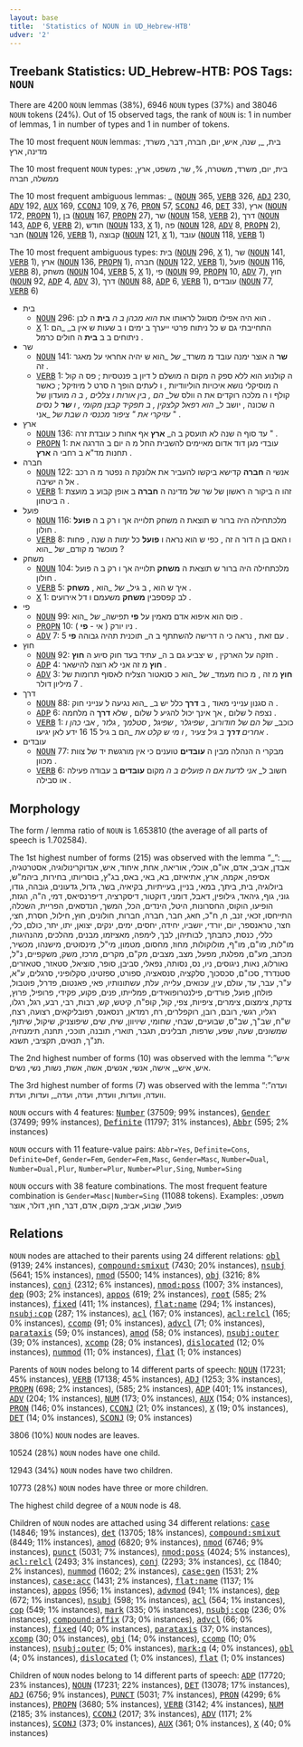 ```yaml
---
layout: base
title:  'Statistics of NOUN in UD_Hebrew-HTB'
udver: '2'
---
```


## Treebank Statistics: UD_Hebrew-HTB: POS Tags: `NOUN`

There are 4200 `NOUN` lemmas (38%), 6946 `NOUN` types (37%) and 38046 `NOUN` tokens (24%).
Out of 15 observed tags, the rank of `NOUN` is: 1 in number of lemmas, 1 in number of types and 1 in number of tokens.

The 10 most frequent `NOUN` lemmas: בית, _, שנה, איש, יום, חברה, דבר, משרד, מדינה, ארץ

The 10 most frequent `NOUN` types:  בית, יום, משרד, משטרה, %, שר, משפט, ארץ, ממשלה, חברה

The 10 most frequent ambiguous lemmas: _ (<tt><a href="he_htb-pos-NOUN.html">NOUN</a></tt> 365, <tt><a href="he_htb-pos-VERB.html">VERB</a></tt> 326, <tt><a href="he_htb-pos-ADJ.html">ADJ</a></tt> 230, <tt><a href="he_htb-pos-ADV.html">ADV</a></tt> 192, <tt><a href="he_htb-pos-AUX.html">AUX</a></tt> 169, <tt><a href="he_htb-pos-CCONJ.html">CCONJ</a></tt> 109, <tt><a href="he_htb-pos-X.html">X</a></tt> 76, <tt><a href="he_htb-pos-PRON.html">PRON</a></tt> 57, <tt><a href="he_htb-pos-SCONJ.html">SCONJ</a></tt> 46, <tt><a href="he_htb-pos-DET.html">DET</a></tt> 33), ארץ (<tt><a href="he_htb-pos-NOUN.html">NOUN</a></tt> 172, <tt><a href="he_htb-pos-PROPN.html">PROPN</a></tt> 1), בן (<tt><a href="he_htb-pos-NOUN.html">NOUN</a></tt> 167, <tt><a href="he_htb-pos-PROPN.html">PROPN</a></tt> 27), שר (<tt><a href="he_htb-pos-NOUN.html">NOUN</a></tt> 158, <tt><a href="he_htb-pos-VERB.html">VERB</a></tt> 2), דרך (<tt><a href="he_htb-pos-NOUN.html">NOUN</a></tt> 143, <tt><a href="he_htb-pos-ADP.html">ADP</a></tt> 6, <tt><a href="he_htb-pos-VERB.html">VERB</a></tt> 2), חודש (<tt><a href="he_htb-pos-NOUN.html">NOUN</a></tt> 133, <tt><a href="he_htb-pos-X.html">X</a></tt> 1), פה (<tt><a href="he_htb-pos-NOUN.html">NOUN</a></tt> 128, <tt><a href="he_htb-pos-ADV.html">ADV</a></tt> 8, <tt><a href="he_htb-pos-PROPN.html">PROPN</a></tt> 2), חבר (<tt><a href="he_htb-pos-NOUN.html">NOUN</a></tt> 126, <tt><a href="he_htb-pos-VERB.html">VERB</a></tt> 1), קבוצה (<tt><a href="he_htb-pos-NOUN.html">NOUN</a></tt> 121, <tt><a href="he_htb-pos-X.html">X</a></tt> 1), עובד (<tt><a href="he_htb-pos-NOUN.html">NOUN</a></tt> 118, <tt><a href="he_htb-pos-VERB.html">VERB</a></tt> 1)

The 10 most frequent ambiguous types:  בית (<tt><a href="he_htb-pos-NOUN.html">NOUN</a></tt> 296, <tt><a href="he_htb-pos-X.html">X</a></tt> 1), שר (<tt><a href="he_htb-pos-NOUN.html">NOUN</a></tt> 141, <tt><a href="he_htb-pos-VERB.html">VERB</a></tt> 1), ארץ (<tt><a href="he_htb-pos-NOUN.html">NOUN</a></tt> 136, <tt><a href="he_htb-pos-PROPN.html">PROPN</a></tt> 1), חברה (<tt><a href="he_htb-pos-NOUN.html">NOUN</a></tt> 122, <tt><a href="he_htb-pos-VERB.html">VERB</a></tt> 1), פועל (<tt><a href="he_htb-pos-NOUN.html">NOUN</a></tt> 116, <tt><a href="he_htb-pos-VERB.html">VERB</a></tt> 8), משחק (<tt><a href="he_htb-pos-NOUN.html">NOUN</a></tt> 104, <tt><a href="he_htb-pos-VERB.html">VERB</a></tt> 5, <tt><a href="he_htb-pos-X.html">X</a></tt> 1), פי (<tt><a href="he_htb-pos-NOUN.html">NOUN</a></tt> 99, <tt><a href="he_htb-pos-PROPN.html">PROPN</a></tt> 10, <tt><a href="he_htb-pos-ADV.html">ADV</a></tt> 7), חוץ (<tt><a href="he_htb-pos-NOUN.html">NOUN</a></tt> 92, <tt><a href="he_htb-pos-ADP.html">ADP</a></tt> 4, <tt><a href="he_htb-pos-ADV.html">ADV</a></tt> 3), דרך (<tt><a href="he_htb-pos-NOUN.html">NOUN</a></tt> 88, <tt><a href="he_htb-pos-ADP.html">ADP</a></tt> 6, <tt><a href="he_htb-pos-VERB.html">VERB</a></tt> 1), עובדים (<tt><a href="he_htb-pos-NOUN.html">NOUN</a></tt> 77, <tt><a href="he_htb-pos-VERB.html">VERB</a></tt> 6)


* בית
  * <tt><a href="he_htb-pos-NOUN.html">NOUN</a></tt> 296: הוא היה אפילו מסוגל לראותו את _הוא מכהן ב ה_ <b>בית</b> ה לבן .
  * <tt><a href="he_htb-pos-X.html">X</a></tt> 1: התחייבתי גם ש כל ניתוח פרטי ייערך ב ימים ו ב שעות ש אין ב_ _הם ניתוחים ב ב <b>בית</b> ה חולים כרמל .
* שר
  * <tt><a href="he_htb-pos-NOUN.html">NOUN</a></tt> 141: <b>שר</b> ה אוצר ימנה עובד מ משרד_ _של_ _הוא ש יהיה אחראי על מאגר זה .
  * <tt><a href="he_htb-pos-VERB.html">VERB</a></tt> 1: ה קולנוע הוא ללא ספק ה מקום ה מושלם ל דיון ב פנטסיות ; פס ה קול ה מוסיקלי נושא איכויות הוליוודיות , ו לעתים הופך ה סרט ל מיוזיקל ; כאשר קולף ו ה מלכה רוקדים את ה וולס של_ _הם , בין אורות ו צללים , ב ה_ מועדון של ה שכונה , יושב ל_ _הוא רפאל קלצקין , ב תפקיד קבצן מקומי , ו <b>שר</b> ל נסים עזיקרי את " ציפור מכנסי ה שבת של_ _אני " .
* ארץ
  * <tt><a href="he_htb-pos-NOUN.html">NOUN</a></tt> 136: עד סוף ה שנה לא תועסק ב ה_ <b>ארץ</b> אף אחות כ עובדת זרה " .
  * <tt><a href="he_htb-pos-PROPN.html">PROPN</a></tt> 1: עובדי מגן דוד אדום מאיימים להשבית החל מ ה יום ב הדרגה את תחנות מד"א ב רחבי ה <b>ארץ</b> .
* חברה
  * <tt><a href="he_htb-pos-NOUN.html">NOUN</a></tt> 122: אנשי ה <b>חברה</b> קדישא ביקשו להעביר את אלונקת ה נפטר מ ה רכב אל ה ישיבה .
  * <tt><a href="he_htb-pos-VERB.html">VERB</a></tt> 1: זהו ה ביקור ה ראשון של שר של מדינה ה <b>חברה</b> ב אופן קבוע ב מועצת ה ביטחון .
* פועל
  * <tt><a href="he_htb-pos-NOUN.html">NOUN</a></tt> 116: מלכתחילה היה ברור ש תוצאת ה משחק תלוייה אך ו רק ב ה <b>פועל</b> חולון .
  * <tt><a href="he_htb-pos-VERB.html">VERB</a></tt> 8: ו האם בן ה דור ה זה , כפי ש הוא נראה ו <b>פועל</b> כל ימות ה שנה , פחות מוכשר מ קודם_ _של_ _הוא ?
* משחק
  * <tt><a href="he_htb-pos-NOUN.html">NOUN</a></tt> 104: מלכתחילה היה ברור ש תוצאת ה <b>משחק</b> תלוייה אך ו רק ב ה פועל חולון .
  * <tt><a href="he_htb-pos-VERB.html">VERB</a></tt> 5: איך ש הוא , ב גיל_ _של_ _הוא , <b>משחק</b> .
  * <tt><a href="he_htb-pos-X.html">X</a></tt> 1: לב קפספבין <b>משחק</b> משעמם ו דל אירועים .
* פי
  * <tt><a href="he_htb-pos-NOUN.html">NOUN</a></tt> 99: פוס הוא איפוא אדם מאמין על <b>פי</b> תפישה_ _של_ _הוא .
  * <tt><a href="he_htb-pos-PROPN.html">PROPN</a></tt> 10: ניו יורק ( אי - <b>פי</b> ) .
  * <tt><a href="he_htb-pos-ADV.html">ADV</a></tt> 7: עם זאת , נראה כי ה דרישה להשתתף ב ה_ תוכנית תהיה גבוהה <b>פי</b> 5 .
* חוץ
  * <tt><a href="he_htb-pos-NOUN.html">NOUN</a></tt> 92: חזקה על הארקין , ש יצביע גם ב ה_ עתיד בעד חוק סיוע ה <b>חוץ</b> .
  * <tt><a href="he_htb-pos-ADP.html">ADP</a></tt> 4: <b>חוץ</b> מ זה אני לא רוצה להישאר .
  * <tt><a href="he_htb-pos-ADV.html">ADV</a></tt> 3: <b>חוץ</b> מ זה , מ כוח מעמד_ _של_ _הוא כ סנאטור הצליח לאסוף תרומות של 7 מיליון דולר .
* דרך
  * <tt><a href="he_htb-pos-NOUN.html">NOUN</a></tt> 88: ה סגנון ענייני מאוד , ב <b>דרך</b> כלל יש ב_ _הוא נגיעה ל ענייני חוק .
  * <tt><a href="he_htb-pos-ADP.html">ADP</a></tt> 6: נצפה ל שלום , אך אינך יכול להגיע ל שלום , שלא <b>דרך</b> ה מלחמה .
  * <tt><a href="he_htb-pos-VERB.html">VERB</a></tt> 1: כוכב_ _של_ _הם של חודורוב , שפיגלר , שפיגל , סטלמך , גלזר , אבי כהן ו אחרים <b>דרך</b> ב גיל צעיר , ו מי ש קלט את_ _הם ב גיל 15 16 ידע לאן יגיעו .
* עובדים
  * <tt><a href="he_htb-pos-NOUN.html">NOUN</a></tt> 77: מבקרי ה הנהלה מבין ה <b>עובדים</b> טוענים כי אין מורגשת יד של צוות מכוון .
  * <tt><a href="he_htb-pos-VERB.html">VERB</a></tt> 6: חשוב ל_ _אני לדעת אם ה פועלים ב ה_ מקום <b>עובדים</b> ב עבודה פעילה או סבילה .

## Morphology

The form / lemma ratio of `NOUN` is 1.653810 (the average of all parts of speech is 1.702584).

The 1st highest number of forms (215) was observed with the lemma “_”: __, אבדן, אביב, אדם, או"ם, אוכלי, אוריאה, אחת, איחוד, איש, אנדוקרינולוגיה, אסטרטגיה, אסיפה, אקמה, ארץ, אתיאיזם, בא, באי, באס, בג"ץ, בוסריותו, בחירות, ביהמ"ש, ביולוגיה, בית, ביתך, במאי, בניין, בעייתיות, בקיאיה, בשר, גדול, גדעונים, גובהה, גודו, גוני, גוף, גיהאד, גילופין, דאבל, דומני, דוקטור, דיסקרציה, דיפרנסיאס, דמי, ה"ה, הגזת, הופיעו, הוקוס, החסרונות, היטל, הינדים, הכל, המשך, הנדסאים, הפריית, השכלה, התייחסו, זכאי, זנב, ח, ח"כ, חאג, חבר, חברה, חברות, חולונים, חוץ, חילול, חסרת, חצי, חצר, טראנספר, יום, יורדי, יושביו, יחידה, יחסים, ימים, ינקים, יצואן, יתו, יתר, כולם, כלי, כללי, כנסת, כתבתך, לבותיהן, לבך, לימפה, מאציזמו, מבנים, מהלכים, מהנהיגות, מו"לות, מו"ם, מו"ף, מולוקולות, מחוז, מחסום, מטמון, מי"ל, מינסוטים, מישנהו, מכשיר, מכתב, מע"ם, מפלגת, מפעל, מצב, מצבים, מק"ם, מקרים, מרכז, משק, משקפיים, נ"ל, נאורלוג, נאות, ניגוסים, ניו, נס, נסותה, נפאלי, סביבן, סופר, סוציאל, סטאזר, סטאזרים, סטנדרד, סכו"ם, סכסכוך, סלקציה, סנסאציה, ספורט, ספזטינו, סקלופיני, סרגלים, ע"א, ע"ר, עבר, עד, עולם, עין, עכואים, עלייה, עלת, עשתונותיו, פאי, פאנטום, פדרל, פוטבול, פולחן, פועל, פורדים, פילנטרופואידים, פמלייתו, פנים, פקוע, פקידי, פרופיל, פרוץ, צדקת, צימצום, צימרים, ציפיות, צפי, קול, קופ"ח, קיטש, קש, רבות, רבי, רבע, רגל, רגלו, רגליו, רגשי, רובם, רובן, רוקפלרים, רח, רמדאן, רנסאנס, רפובליקאים, רצועה, רצח, ש"ח, שב"ך, שב"ס, שבועיים, שבחי, שחומי, שיויוון, שיח, שים, שיפוצניק, שיקול, שיתוף, שמשונים, שעה, שפע, שרפות, תבלינים, תגבר, תוארי, תובנה, תוככי, תחנה, תימנחיה, תנ"ך, תנאים, תקציבי, תשנא.

The 2nd highest number of forms (10) was observed with the lemma “איש”: איש, איש_, אישה, אנשי, אנשים, אשה, אשת, נשות, נשי, נשים.

The 3rd highest number of forms (7) was observed with the lemma “ועדה”: וועדה, וועדות, וועדת, ועדה, ועדה_, ועדות, ועדת.

`NOUN` occurs with 4 features: <tt><a href="he_htb-feat-Number.html">Number</a></tt> (37509; 99% instances), <tt><a href="he_htb-feat-Gender.html">Gender</a></tt> (37499; 99% instances), <tt><a href="he_htb-feat-Definite.html">Definite</a></tt> (11797; 31% instances), <tt><a href="he_htb-feat-Abbr.html">Abbr</a></tt> (595; 2% instances)

`NOUN` occurs with 11 feature-value pairs: `Abbr=Yes`, `Definite=Cons`, `Definite=Def`, `Gender=Fem`, `Gender=Fem,Masc`, `Gender=Masc`, `Number=Dual`, `Number=Dual,Plur`, `Number=Plur`, `Number=Plur,Sing`, `Number=Sing`

`NOUN` occurs with 38 feature combinations.
The most frequent feature combination is `Gender=Masc|Number=Sing` (11088 tokens).
Examples: משפט, פועל, שבוע, אביב, מקום, אדם, דבר, חוץ, דולר, אוצר


## Relations

`NOUN` nodes are attached to their parents using 24 different relations: <tt><a href="he_htb-dep-obl.html">obl</a></tt> (9139; 24% instances), <tt><a href="he_htb-dep-compound-smixut.html">compound:smixut</a></tt> (7430; 20% instances), <tt><a href="he_htb-dep-nsubj.html">nsubj</a></tt> (5641; 15% instances), <tt><a href="he_htb-dep-nmod.html">nmod</a></tt> (5500; 14% instances), <tt><a href="he_htb-dep-obj.html">obj</a></tt> (3216; 8% instances), <tt><a href="he_htb-dep-conj.html">conj</a></tt> (2312; 6% instances), <tt><a href="he_htb-dep-nmod-poss.html">nmod:poss</a></tt> (1007; 3% instances), <tt><a href="he_htb-dep-dep.html">dep</a></tt> (903; 2% instances), <tt><a href="he_htb-dep-appos.html">appos</a></tt> (619; 2% instances), <tt><a href="he_htb-dep-root.html">root</a></tt> (585; 2% instances), <tt><a href="he_htb-dep-fixed.html">fixed</a></tt> (411; 1% instances), <tt><a href="he_htb-dep-flat-name.html">flat:name</a></tt> (294; 1% instances), <tt><a href="he_htb-dep-nsubj-cop.html">nsubj:cop</a></tt> (287; 1% instances), <tt><a href="he_htb-dep-acl.html">acl</a></tt> (167; 0% instances), <tt><a href="he_htb-dep-acl-relcl.html">acl:relcl</a></tt> (165; 0% instances), <tt><a href="he_htb-dep-ccomp.html">ccomp</a></tt> (91; 0% instances), <tt><a href="he_htb-dep-advcl.html">advcl</a></tt> (71; 0% instances), <tt><a href="he_htb-dep-parataxis.html">parataxis</a></tt> (59; 0% instances), <tt><a href="he_htb-dep-amod.html">amod</a></tt> (58; 0% instances), <tt><a href="he_htb-dep-nsubj-outer.html">nsubj:outer</a></tt> (39; 0% instances), <tt><a href="he_htb-dep-xcomp.html">xcomp</a></tt> (28; 0% instances), <tt><a href="he_htb-dep-dislocated.html">dislocated</a></tt> (12; 0% instances), <tt><a href="he_htb-dep-nummod.html">nummod</a></tt> (11; 0% instances), <tt><a href="he_htb-dep-flat.html">flat</a></tt> (1; 0% instances)

Parents of `NOUN` nodes belong to 14 different parts of speech: <tt><a href="he_htb-pos-NOUN.html">NOUN</a></tt> (17231; 45% instances), <tt><a href="he_htb-pos-VERB.html">VERB</a></tt> (17138; 45% instances), <tt><a href="he_htb-pos-ADJ.html">ADJ</a></tt> (1253; 3% instances), <tt><a href="he_htb-pos-PROPN.html">PROPN</a></tt> (698; 2% instances),  (585; 2% instances), <tt><a href="he_htb-pos-ADP.html">ADP</a></tt> (401; 1% instances), <tt><a href="he_htb-pos-ADV.html">ADV</a></tt> (204; 1% instances), <tt><a href="he_htb-pos-NUM.html">NUM</a></tt> (173; 0% instances), <tt><a href="he_htb-pos-AUX.html">AUX</a></tt> (154; 0% instances), <tt><a href="he_htb-pos-PRON.html">PRON</a></tt> (146; 0% instances), <tt><a href="he_htb-pos-CCONJ.html">CCONJ</a></tt> (21; 0% instances), <tt><a href="he_htb-pos-X.html">X</a></tt> (19; 0% instances), <tt><a href="he_htb-pos-DET.html">DET</a></tt> (14; 0% instances), <tt><a href="he_htb-pos-SCONJ.html">SCONJ</a></tt> (9; 0% instances)

3806 (10%) `NOUN` nodes are leaves.

10524 (28%) `NOUN` nodes have one child.

12943 (34%) `NOUN` nodes have two children.

10773 (28%) `NOUN` nodes have three or more children.

The highest child degree of a `NOUN` node is 48.

Children of `NOUN` nodes are attached using 34 different relations: <tt><a href="he_htb-dep-case.html">case</a></tt> (14846; 19% instances), <tt><a href="he_htb-dep-det.html">det</a></tt> (13705; 18% instances), <tt><a href="he_htb-dep-compound-smixut.html">compound:smixut</a></tt> (8449; 11% instances), <tt><a href="he_htb-dep-amod.html">amod</a></tt> (6820; 9% instances), <tt><a href="he_htb-dep-nmod.html">nmod</a></tt> (6746; 9% instances), <tt><a href="he_htb-dep-punct.html">punct</a></tt> (5031; 7% instances), <tt><a href="he_htb-dep-nmod-poss.html">nmod:poss</a></tt> (4024; 5% instances), <tt><a href="he_htb-dep-acl-relcl.html">acl:relcl</a></tt> (2493; 3% instances), <tt><a href="he_htb-dep-conj.html">conj</a></tt> (2293; 3% instances), <tt><a href="he_htb-dep-cc.html">cc</a></tt> (1840; 2% instances), <tt><a href="he_htb-dep-nummod.html">nummod</a></tt> (1602; 2% instances), <tt><a href="he_htb-dep-case-gen.html">case:gen</a></tt> (1531; 2% instances), <tt><a href="he_htb-dep-case-acc.html">case:acc</a></tt> (1431; 2% instances), <tt><a href="he_htb-dep-flat-name.html">flat:name</a></tt> (1137; 1% instances), <tt><a href="he_htb-dep-appos.html">appos</a></tt> (956; 1% instances), <tt><a href="he_htb-dep-advmod.html">advmod</a></tt> (941; 1% instances), <tt><a href="he_htb-dep-dep.html">dep</a></tt> (672; 1% instances), <tt><a href="he_htb-dep-nsubj.html">nsubj</a></tt> (598; 1% instances), <tt><a href="he_htb-dep-acl.html">acl</a></tt> (564; 1% instances), <tt><a href="he_htb-dep-cop.html">cop</a></tt> (549; 1% instances), <tt><a href="he_htb-dep-mark.html">mark</a></tt> (335; 0% instances), <tt><a href="he_htb-dep-nsubj-cop.html">nsubj:cop</a></tt> (236; 0% instances), <tt><a href="he_htb-dep-compound-affix.html">compound:affix</a></tt> (73; 0% instances), <tt><a href="he_htb-dep-advcl.html">advcl</a></tt> (66; 0% instances), <tt><a href="he_htb-dep-fixed.html">fixed</a></tt> (40; 0% instances), <tt><a href="he_htb-dep-parataxis.html">parataxis</a></tt> (37; 0% instances), <tt><a href="he_htb-dep-xcomp.html">xcomp</a></tt> (30; 0% instances), <tt><a href="he_htb-dep-obj.html">obj</a></tt> (14; 0% instances), <tt><a href="he_htb-dep-ccomp.html">ccomp</a></tt> (10; 0% instances), <tt><a href="he_htb-dep-nsubj-outer.html">nsubj:outer</a></tt> (5; 0% instances), <tt><a href="he_htb-dep-mark-q.html">mark:q</a></tt> (4; 0% instances), <tt><a href="he_htb-dep-obl.html">obl</a></tt> (4; 0% instances), <tt><a href="he_htb-dep-dislocated.html">dislocated</a></tt> (1; 0% instances), <tt><a href="he_htb-dep-flat.html">flat</a></tt> (1; 0% instances)

Children of `NOUN` nodes belong to 14 different parts of speech: <tt><a href="he_htb-pos-ADP.html">ADP</a></tt> (17720; 23% instances), <tt><a href="he_htb-pos-NOUN.html">NOUN</a></tt> (17231; 22% instances), <tt><a href="he_htb-pos-DET.html">DET</a></tt> (13078; 17% instances), <tt><a href="he_htb-pos-ADJ.html">ADJ</a></tt> (6756; 9% instances), <tt><a href="he_htb-pos-PUNCT.html">PUNCT</a></tt> (5031; 7% instances), <tt><a href="he_htb-pos-PRON.html">PRON</a></tt> (4299; 6% instances), <tt><a href="he_htb-pos-PROPN.html">PROPN</a></tt> (3680; 5% instances), <tt><a href="he_htb-pos-VERB.html">VERB</a></tt> (3142; 4% instances), <tt><a href="he_htb-pos-NUM.html">NUM</a></tt> (2185; 3% instances), <tt><a href="he_htb-pos-CCONJ.html">CCONJ</a></tt> (2017; 3% instances), <tt><a href="he_htb-pos-ADV.html">ADV</a></tt> (1171; 2% instances), <tt><a href="he_htb-pos-SCONJ.html">SCONJ</a></tt> (373; 0% instances), <tt><a href="he_htb-pos-AUX.html">AUX</a></tt> (361; 0% instances), <tt><a href="he_htb-pos-X.html">X</a></tt> (40; 0% instances)

